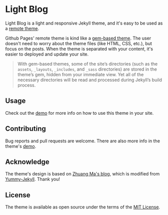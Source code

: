 # Light Blog

Light Blog is a light and responsive Jekyll theme, and it's easy to be used as a [remote theme](https://github.blog/2017-11-29-use-any-theme-with-github-pages/).

Github Pages' remote theme is kind like a [gem-based theme](https://jekyllrb.com/docs/themes/#understanding-gem-based-themes). The user doesn't need to worry about the theme files (like HTML, CSS, etc.), but focus on the posts. When the theme is separated with your content, it's easier to deployed and update your site.

> With gem-based themes, some of the site’s directories (such as the `assets`, `_layouts`, `_includes`, and `_sass` directories) are stored in the theme’s gem, hidden from your immediate view. Yet all of the necessary directories will be read and processed during Jekyll’s build process.

## Usage

Check out the [demo](https://lynn9388.github.io/light-blog/) for more info on how to use this theme in your site.

## Contributing

Bug reports and pull requests are welcome. There are also more info in the theme's [demo](https://lynn9388.github.io/light-blog/).

## Acknowledge

The theme's design is based on [Zhuang Ma's blog](https://github.com/mzlogin/mzlogin.github.io), which is modified from [Yummy-Jekyll](https://github.com/DONGChuan/Yummy-Jekyll). Thank you!

## License

The theme is available as open source under the terms of the [MIT License](https://opensource.org/licenses/MIT).
